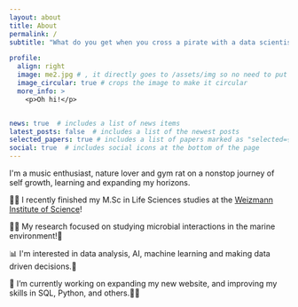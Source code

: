 ```yaml
---
layout: about
title: About
permalink: /
subtitle: "What do you get when you cross a pirate with a data scientist? Someone who specializes in Rrrr"

profile:
  align: right
  image: me2.jpg # , it directly goes to /assets/img so no need to put the entire path
  image_circular: true # crops the image to make it circular
  more_info: >
    <p>Oh hi!</p> 


news: true  # includes a list of news items
latest_posts: false  # includes a list of the newest posts
selected_papers: true # includes a list of papers marked as "selected={true}"
social: true  # includes social icons at the bottom of the page
---
```

<div>

</div>
I'm a music enthusiast, nature lover and gym rat on a nonstop journey of self growth, learning and expanding my horizons.

 :man_student: I recently finished my M\.Sc in Life Sciences studies at the [Weizmann Institute of Science](https://weizmann.ac.il/)!  <br/>

 :man_scientist: My research focused on studying microbial interactions in the marine environment!:microbe:  <br/>

 :bar_chart: I'm interested in data analysis, AI, machine learning and making data driven decisions.:robot: <br/> 

 🔭 I’m currently working on expanding my new website, and improving my skills in SQL, Python, and others.:man_technologist: <br/>


